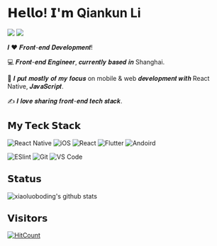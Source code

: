 # 𝗛𝗲𝗹𝗹𝗼! 𝗜'𝗺 Qiankun Li
[![](https://img.shields.io/badge/-@liqiankun-%23181717?style=flat-square&logo=github)](https://github.com/liqiakun)
[![](https://img.shields.io/badge/-@qiankunli-%23000000?style=flat-square&logo=instagram)](https://www.instagram.com/qiankunli)

𝑰 ❤️ 𝑭𝒓𝒐𝒏𝒕-𝒆𝒏𝒅 𝑫𝒆𝒗𝒆𝒍𝒐𝒑𝒎𝒆𝒏𝒕!

:computer: 𝑭𝒓𝒐𝒏𝒕-𝒆𝒏𝒅 𝑬𝒏𝒈𝒊𝒏𝒆𝒆𝒓, 𝒄𝒖𝒓𝒓𝒆𝒏𝒕𝒍𝒚 𝒃𝒂𝒔𝒆𝒅 𝒊𝒏 Shanghai.

:vulcan_salute: 𝑰 𝒑𝒖𝒕 𝒎𝒐𝒔𝒕𝒍𝒚 𝒐𝒇 𝒎𝒚 𝒇𝒐𝒄𝒖𝒔 on mobile & web 𝒅𝒆𝒗𝒆𝒍𝒐𝒑𝒎𝒆𝒏𝒕 𝒘𝒊𝒕𝒉 React Native, 𝑱𝒂𝒗𝒂𝑺𝒄𝒓𝒊𝒑𝒕.

:writing_hand: 𝑰 𝒍𝒐𝒗𝒆 𝒔𝒉𝒂𝒓𝒊𝒏𝒈 𝒇𝒓𝒐𝒏𝒕-𝒆𝒏𝒅 𝒕𝒆𝒄𝒉 𝒔𝒕𝒂𝒄𝒌.

## 𝗠𝘆 𝗧𝗲𝗰𝗸 𝗦𝘁𝗮𝗰𝗸
![React Native](https://img.shields.io/badge/-ReactNaitve-%23282C34?style=flat-square&logo=react)
![iOS](https://img.shields.io/badge/-iOS-%232c3e50?style=flat-square&logo=iOS)
![React](https://img.shields.io/badge/-React-%23282C34?style=flat-square&logo=react)
![Flutter](https://img.shields.io/badge/-Flutter-%23282C34?style=flat-square&logo=flutter)
![Andoird](https://img.shields.io/badge/-android-%23E44D27?style=flat-square&logo=android&logoColor=ffffff)


![ESlint](https://img.shields.io/badge/-ESLint-%234B32C3?style=flat-square&logo=eslint)
![Git](https://img.shields.io/badge/-Git-%23F05032?style=flat-square&logo=git&logoColor=%23ffffff)
![VS Code](https://img.shields.io/badge/-VSCode-%23007ACC?style=flat-square&logo=visual-studio-code)


## 𝗦𝘁𝗮𝘁𝘂𝘀

![xiaoluoboding's github stats](https://github-readme-stats.vercel.app/api?username=liqiankun&show_icons=true&title_color=fff&icon_color=79ff97&text_color=9f9f9f&bg_color=151515)

## 𝗩𝗶𝘀𝗶𝘁𝗼𝗿𝘀

[![HitCount](http://hits.dwyl.com/liqiankun/liqiankun.svg)](http://hits.dwyl.com/liqiankun/liqiankun)
